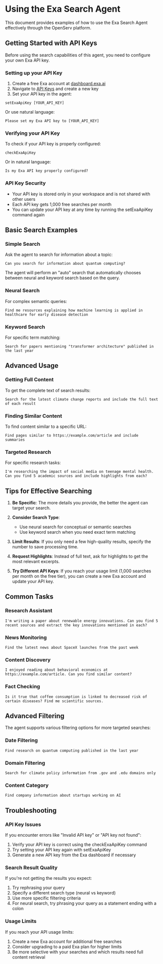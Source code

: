 # Using the Exa Search Agent

This document provides examples of how to use the Exa Search Agent effectively through the OpenServ platform.

## Getting Started with API Keys

Before using the search capabilities of this agent, you need to configure your own Exa API key.

### Setting up your API Key

1. Create a free Exa account at [dashboard.exa.ai](https://dashboard.exa.ai)
2. Navigate to [API Keys](https://dashboard.exa.ai/api-keys) and create a new key
3. Set your API key in the agent:

```
setExaApiKey [YOUR_API_KEY]
```

Or use natural language:

```
Please set my Exa API key to [YOUR_API_KEY]
```

### Verifying your API Key

To check if your API key is properly configured:

```
checkExaApiKey
```

Or in natural language:

```
Is my Exa API key properly configured?
```

### API Key Security

- Your API key is stored only in your workspace and is not shared with other users
- Each API key gets 1,000 free searches per month
- You can update your API key at any time by running the setExaApiKey command again

## Basic Search Examples

### Simple Search

Ask the agent to search for information about a topic:

```
Can you search for information about quantum computing?
```

The agent will perform an "auto" search that automatically chooses between neural and keyword search based on the query.

### Neural Search

For complex semantic queries:

```
Find me resources explaining how machine learning is applied in healthcare for early disease detection
```

### Keyword Search

For specific term matching:

```
Search for papers mentioning "transformer architecture" published in the last year
```

## Advanced Usage

### Getting Full Content

To get the complete text of search results:

```
Search for the latest climate change reports and include the full text of each result
```

### Finding Similar Content

To find content similar to a specific URL:

```
Find pages similar to https://example.com/article and include summaries
```

### Targeted Research

For specific research tasks:

```
I'm researching the impact of social media on teenage mental health. Can you find 5 academic sources and include highlights from each?
```

## Tips for Effective Searching

1. **Be Specific**: The more details you provide, the better the agent can target your search.

2. **Consider Search Type**: 
   - Use neural search for conceptual or semantic searches
   - Use keyword search when you need exact term matching

3. **Limit Results**: If you only need a few high-quality results, specify the number to save processing time.

4. **Request Highlights**: Instead of full text, ask for highlights to get the most relevant excerpts.

5. **Try Different API Keys**: If you reach your usage limit (1,000 searches per month on the free tier), you can create a new Exa account and update your API key.

## Common Tasks

### Research Assistant

```
I'm writing a paper about renewable energy innovations. Can you find 5 recent sources and extract the key innovations mentioned in each?
```

### News Monitoring

```
Find the latest news about SpaceX launches from the past week
```

### Content Discovery

```
I enjoyed reading about behavioral economics at https://example.com/article. Can you find similar content?
```

### Fact Checking

```
Is it true that coffee consumption is linked to decreased risk of certain diseases? Find me scientific sources.
```

## Advanced Filtering

The agent supports various filtering options for more targeted searches:

### Date Filtering

```
Find research on quantum computing published in the last year
```

### Domain Filtering

```
Search for climate policy information from .gov and .edu domains only
```

### Content Category

```
Find company information about startups working on AI
```

## Troubleshooting

### API Key Issues

If you encounter errors like "Invalid API key" or "API key not found":

1. Verify your API key is correct using the checkExaApiKey command
2. Try setting your API key again with setExaApiKey
3. Generate a new API key from the Exa dashboard if necessary

### Search Result Quality

If you're not getting the results you expect:

1. Try rephrasing your query
2. Specify a different search type (neural vs keyword)
3. Use more specific filtering criteria
4. For neural search, try phrasing your query as a statement ending with a colon

### Usage Limits

If you reach your API usage limits:

1. Create a new Exa account for additional free searches
2. Consider upgrading to a paid Exa plan for higher limits
3. Be more selective with your searches and which results need full content retrieval